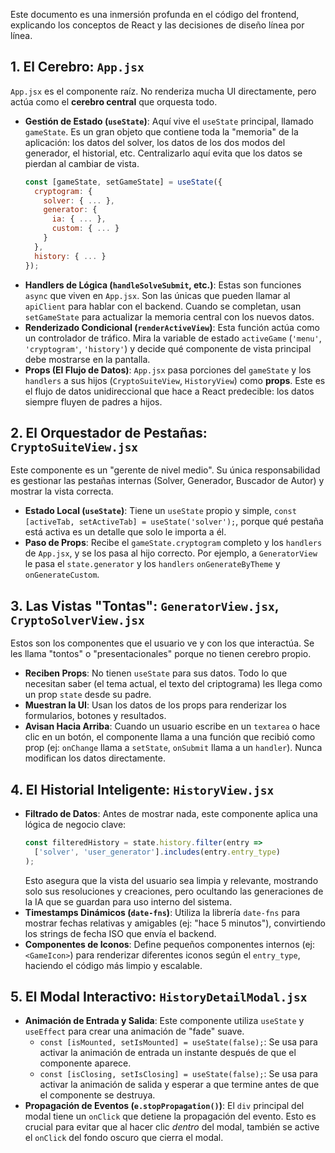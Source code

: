 Este documento es una inmersión profunda en el código del frontend, explicando los conceptos de React y las decisiones de diseño línea por línea.

## 1. El Cerebro: `App.jsx`

`App.jsx` es el componente raíz. No renderiza mucha UI directamente, pero actúa como el **cerebro central** que orquesta todo.

* **Gestión de Estado (`useState`)**: Aquí vive el `useState` principal, llamado `gameState`. Es un gran objeto que contiene toda la "memoria" de la aplicación: los datos del solver, los datos de los dos modos del generador, el historial, etc. Centralizarlo aquí evita que los datos se pierdan al cambiar de vista.
    ```javascript
    const [gameState, setGameState] = useState({
      cryptogram: {
        solver: { ... },
        generator: {
          ia: { ... },
          custom: { ... }
        }
      },
      history: { ... }
    });
    ```
* **Handlers de Lógica (`handleSolveSubmit`, etc.)**: Estas son funciones `async` que viven en `App.jsx`. Son las únicas que pueden llamar al `apiClient` para hablar con el backend. Cuando se completan, usan `setGameState` para actualizar la memoria central con los nuevos datos.
* **Renderizado Condicional (`renderActiveView`)**: Esta función actúa como un controlador de tráfico. Mira la variable de estado `activeGame` (`'menu'`, `'cryptogram'`, `'history'`) y decide qué componente de vista principal debe mostrarse en la pantalla.
* **Props (El Flujo de Datos)**: `App.jsx` pasa porciones del `gameState` y los `handlers` a sus hijos (`CryptoSuiteView`, `HistoryView`) como **props**. Este es el flujo de datos unidireccional que hace a React predecible: los datos siempre fluyen de padres a hijos.

## 2. El Orquestador de Pestañas: `CryptoSuiteView.jsx`

Este componente es un "gerente de nivel medio". Su única responsabilidad es gestionar las pestañas internas (Solver, Generador, Buscador de Autor) y mostrar la vista correcta.

* **Estado Local (`useState`)**: Tiene un `useState` propio y simple, `const [activeTab, setActiveTab] = useState('solver');`, porque qué pestaña está activa es un detalle que solo le importa a él.
* **Paso de Props**: Recibe el `gameState.cryptogram` completo y los `handlers` de `App.jsx`, y se los pasa al hijo correcto. Por ejemplo, a `GeneratorView` le pasa el `state.generator` y los `handlers` `onGenerateByTheme` y `onGenerateCustom`.

## 3. Las Vistas "Tontas": `GeneratorView.jsx`, `CryptoSolverView.jsx`

Estos son los componentes que el usuario ve y con los que interactúa. Se les llama "tontos" o "presentacionales" porque no tienen cerebro propio.

* **Reciben Props**: No tienen `useState` para sus datos. Todo lo que necesitan saber (el tema actual, el texto del criptograma) les llega como un prop `state` desde su padre.
* **Muestran la UI**: Usan los datos de los props para renderizar los formularios, botones y resultados.
* **Avisan Hacia Arriba**: Cuando un usuario escribe en un `textarea` o hace clic en un botón, el componente llama a una función que recibió como prop (ej: `onChange` llama a `setState`, `onSubmit` llama a un `handler`). Nunca modifican los datos directamente.

## 4. El Historial Inteligente: `HistoryView.jsx`

* **Filtrado de Datos**: Antes de mostrar nada, este componente aplica una lógica de negocio clave:
    ```javascript
    const filteredHistory = state.history.filter(entry => 
      ['solver', 'user_generator'].includes(entry.entry_type)
    );
    ```
    Esto asegura que la vista del usuario sea limpia y relevante, mostrando solo sus resoluciones y creaciones, pero ocultando las generaciones de la IA que se guardan para uso interno del sistema.
* **Timestamps Dinámicos (`date-fns`)**: Utiliza la librería `date-fns` para mostrar fechas relativas y amigables (ej: "hace 5 minutos"), convirtiendo los strings de fecha ISO que envía el backend.
* **Componentes de Iconos**: Define pequeños componentes internos (ej: `<GameIcon>`) para renderizar diferentes iconos según el `entry_type`, haciendo el código más limpio y escalable.

## 5. El Modal Interactivo: `HistoryDetailModal.jsx`

* **Animación de Entrada y Salida**: Este componente utiliza `useState` y `useEffect` para crear una animación de "fade" suave.
    * `const [isMounted, setIsMounted] = useState(false);`: Se usa para activar la animación de entrada un instante después de que el componente aparece.
    * `const [isClosing, setIsClosing] = useState(false);`: Se usa para activar la animación de salida y esperar a que termine antes de que el componente se destruya.
* **Propagación de Eventos (`e.stopPropagation()`)**: El `div` principal del modal tiene un `onClick` que detiene la propagación del evento. Esto es crucial para evitar que al hacer clic *dentro* del modal, también se active el `onClick` del fondo oscuro que cierra el modal.
